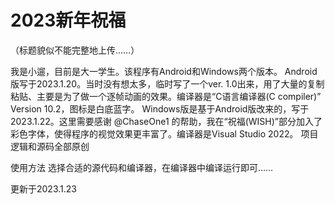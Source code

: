 # 2023新年祝福
（标题貌似不能完整地上传……）

我是小遛，目前是大一学生。该程序有Android和Windows两个版本。
Android版写于2023.1.20。当时没有想太多，临时写了一个ver. 1.0出来，用了大量的复制粘贴、主要是为了做一个逐帧动画的效果。编译器是“C语言编译器(C compiler)” Version 10.2，图标是白底蓝字。
Windows版是基于Android版改来的，写于2023.1.22。这里需要感谢 @ChaseOne1 的帮助，我在“祝福(WISH)”部分加入了彩色字体，使得程序的视觉效果更丰富了。编译器是Visual Studio 2022。
项目逻辑和源码全部原创

使用方法
选择合适的源代码和编译器，在编译器中编译运行即可……

更新于2023.1.23
